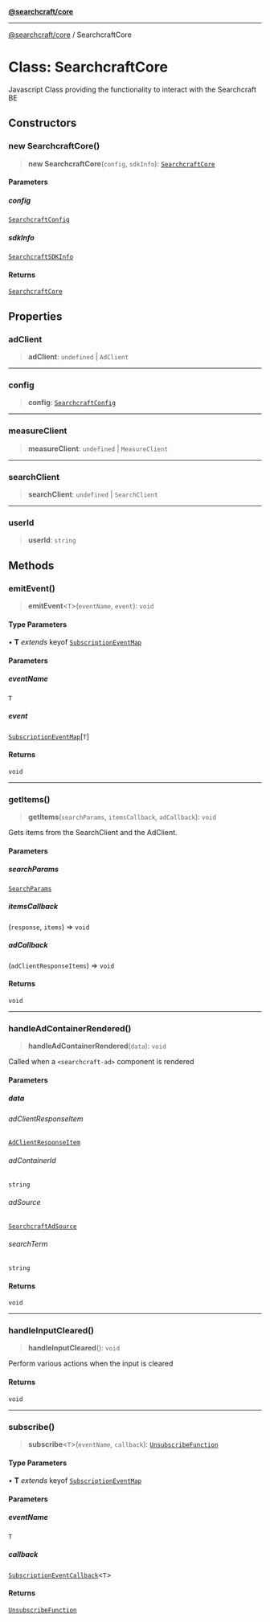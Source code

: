 [**@searchcraft/core**](/reference/sdk/core/README.md)

***

[@searchcraft/core](/reference/sdk/core/globals.md) / SearchcraftCore

# Class: SearchcraftCore

Javascript Class providing the functionality to interact with the Searchcraft BE

## Constructors

### new SearchcraftCore()

> **new SearchcraftCore**(`config`, `sdkInfo`): [`SearchcraftCore`](/reference/sdk/core/classes/SearchcraftCore.md)

#### Parameters

##### config

[`SearchcraftConfig`](/reference/sdk/core/interfaces/SearchcraftConfig.md)

##### sdkInfo

[`SearchcraftSDKInfo`](/reference/sdk/core/interfaces/SearchcraftSDKInfo.md)

#### Returns

[`SearchcraftCore`](/reference/sdk/core/classes/SearchcraftCore.md)

## Properties

### adClient

> **adClient**: `undefined` \| `AdClient`

***

### config

> **config**: [`SearchcraftConfig`](/reference/sdk/core/interfaces/SearchcraftConfig.md)

***

### measureClient

> **measureClient**: `undefined` \| `MeasureClient`

***

### searchClient

> **searchClient**: `undefined` \| `SearchClient`

***

### userId

> **userId**: `string`

## Methods

### emitEvent()

> **emitEvent**\<`T`\>(`eventName`, `event`): `void`

#### Type Parameters

• **T** *extends* keyof [`SubscriptionEventMap`](/reference/sdk/core/interfaces/SubscriptionEventMap.md)

#### Parameters

##### eventName

`T`

##### event

[`SubscriptionEventMap`](/reference/sdk/core/interfaces/SubscriptionEventMap.md)\[`T`\]

#### Returns

`void`

***

### getItems()

> **getItems**(`searchParams`, `itemsCallback`, `adCallback`): `void`

Gets items from the SearchClient and the AdClient.

#### Parameters

##### searchParams

[`SearchParams`](/reference/sdk/core/type-aliases/SearchParams.md)

##### itemsCallback

(`response`, `items`) => `void`

##### adCallback

(`adClientResponseItems`) => `void`

#### Returns

`void`

***

### handleAdContainerRendered()

> **handleAdContainerRendered**(`data`): `void`

Called when a `<searchcraft-ad>` component is rendered

#### Parameters

##### data

###### adClientResponseItem

[`AdClientResponseItem`](/reference/sdk/core/interfaces/AdClientResponseItem.md)

###### adContainerId

`string`

###### adSource

[`SearchcraftAdSource`](/reference/sdk/core/type-aliases/SearchcraftAdSource.md)

###### searchTerm

`string`

#### Returns

`void`

***

### handleInputCleared()

> **handleInputCleared**(): `void`

Perform various actions when the input is cleared

#### Returns

`void`

***

### subscribe()

> **subscribe**\<`T`\>(`eventName`, `callback`): [`UnsubscribeFunction`](/reference/sdk/core/type-aliases/UnsubscribeFunction.md)

#### Type Parameters

• **T** *extends* keyof [`SubscriptionEventMap`](/reference/sdk/core/interfaces/SubscriptionEventMap.md)

#### Parameters

##### eventName

`T`

##### callback

[`SubscriptionEventCallback`](/reference/sdk/core/type-aliases/SubscriptionEventCallback.md)\<`T`\>

#### Returns

[`UnsubscribeFunction`](/reference/sdk/core/type-aliases/UnsubscribeFunction.md)
